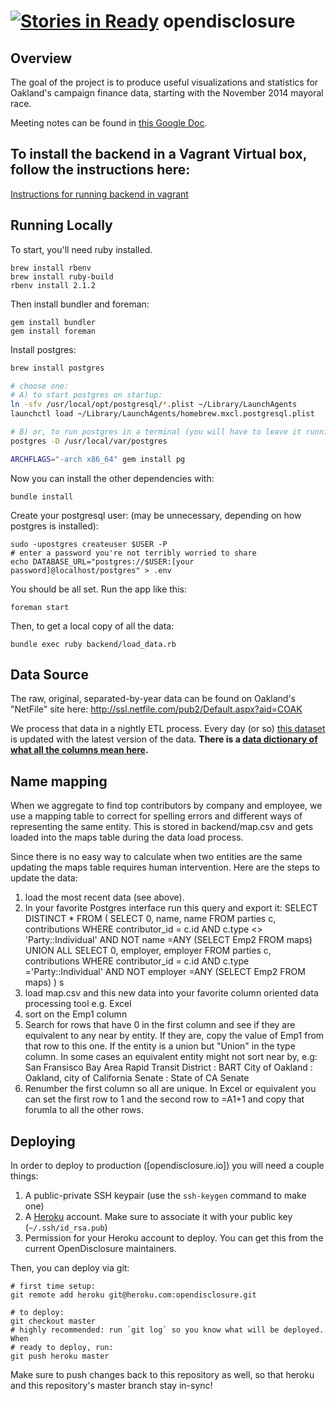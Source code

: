 [![Stories in Ready](https://badge.waffle.io/openoakland/opendisclosure.png?label=ready&title=Ready)](https://waffle.io/openoakland/opendisclosure)
opendisclosure
==============

## Overview

The goal of the project is to produce useful visualizations and statistics for Oakland's campaign finance data, starting with the November 2014 mayoral race.

Meeting notes can be found in [this Google Doc](https://docs.google.com/document/d/11xji54-RiszyFBQnSBOI5Ylmzn2vC9glwAoU6A8CM_0/edit?pli=1#).

## To install the backend in a Vagrant Virtual box, follow the instructions here:
[Instructions for running backend in vagrant](https://github.com/stochasticTreat/opendisclosure/blob/master/README_installation_in_vagrant.md)

## Running Locally

To start, you'll need ruby installed.

    brew install rbenv
    brew install ruby-build
    rbenv install 2.1.2

Then install bundler and foreman:

    gem install bundler
    gem install foreman

Install postgres:

```bash
brew install postgres

# choose one:
# A) to start postgres on startup:
ln -sfv /usr/local/opt/postgresql/*.plist ~/Library/LaunchAgents
launchctl load ~/Library/LaunchAgents/homebrew.mxcl.postgresql.plist

# B) or, to run postgres in a terminal (you will have to leave it running)
postgres -D /usr/local/var/postgres

ARCHFLAGS="-arch x86_64" gem install pg
```

Now you can install the other dependencies with:

    bundle install

Create your postgresql user: (may be unnecessary, depending on how postgres is
installed):

    sudo -upostgres createuser $USER -P
    # enter a password you're not terribly worried to share
    echo DATABASE_URL="postgres://$USER:[your password]@localhost/postgres" > .env

You should be all set. Run the app like this:

    foreman start

Then, to get a local copy of all the data:

    bundle exec ruby backend/load_data.rb

## Data Source

The raw, original, separated-by-year data can be found on Oakland's "NetFile"
site here: http://ssl.netfile.com/pub2/Default.aspx?aid=COAK

We process that data in a nightly ETL process. Every day (or so) [this
dataset][1] is updated with the latest version of the data. **There is a [data
dictionary of what all the columns mean here][2].**

## Name mapping

When we aggregate to find top contributors by company and employee, we use a mapping table to correct for spelling errors and different ways of representing the same entity.  This is stored in backend/map.csv and gets loaded into the maps table during the data load process.

Since there is no easy way to calculate when two entities are the same updating the maps table requires human intervention. Here are the steps to update the data:

1) load the most recent data (see above).
2) In your favorite Postgres interface run this query and export it:
	SELECT DISTINCT * FROM (
	  SELECT  0, name, name FROM parties c, contributions 
	  WHERE contributor_id = c.id AND c.type <> 'Party::Individual'
	    AND NOT name =ANY (SELECT Emp2 FROM maps)
	  UNION ALL SELECT  0, employer, employer FROM parties c, contributions 
	  WHERE contributor_id = c.id AND c.type ='Party::Individual'
	    AND NOT employer =ANY (SELECT Emp2 FROM maps)
	) s
4) load map.csv and this new data into your favorite column oriented data processing tool
	e.g. Excel
5) sort on the Emp1 column
6) Search for rows that have 0 in the first column and see if they are equivalent
	to any near by entity.  If they are, copy the value of Emp1 from that row
	to this one.  If the entity is a union but "Union" in the type column.
	In some cases an equivalent entity might not sort near by, e.g:
		San Fransisco Bay Area Rapid Transit District : BART
		City of Oakland : Oakland, city of
		California Senate : State of CA Senate
7) Renumber the first column so all are unique.  In Excel or equivalent you can
	set the first row to 1 and the second row to =A1+1 and copy that forumla to
	all the other rows.

## Deploying

In order to deploy to production ([opendisclosure.io]) you will need a couple things:

1. A public-private SSH keypair (use the `ssh-keygen` command to make one)
2. A [Heroku](https://heroku.com) account. Make sure to associate it with your
   public key (`~/.ssh/id_rsa.pub`)
3. Permission for your Heroku account to deploy. You can get this from the
   current OpenDisclosure maintainers.

Then, you can deploy via git:

    # first time setup:
    git remote add heroku git@heroku.com:opendisclosure.git

    # to deploy:
    git checkout master
    # highly recommended: run `git log` so you know what will be deployed. When
    # ready to deploy, run:
    git push heroku master

Make sure to push changes back to this repository as well, so that heroku and
this repository's master branch stay in-sync!

[1]: https://data.oaklandnet.com/dataset/Campaign-Finance-FPPC-Form-460-Schedule-A-Monetary/3xq4-ermg
[2]: https://data.sfgov.org/Ethics/Campaign-Finance-Data-Key/wygs-cc76
